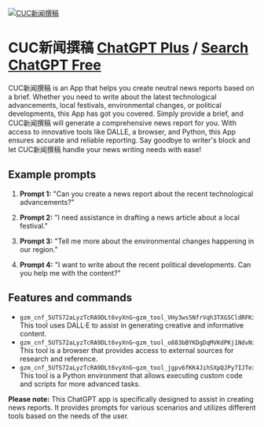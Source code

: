 
[![CUC新闻撰稿](https://files.oaiusercontent.com/file-nvcNwdyMD3BueMtv0ghvamga?se=2123-10-17T16%3A48%3A24Z&sp=r&sv=2021-08-06&sr=b&rscc=max-age%3D31536000%2C%20immutable&rscd=attachment%3B%20filename%3Dcuc.png&sig=1sU1BEvRJ2mFzJHpywHrr9/7cMipI8lRrlmwWCdys94%3D)](https://chat.openai.com/g/g-JVmq02czN-cucxin-wen-zhuan-gao)

# CUC新闻撰稿 [ChatGPT Plus](https://chat.openai.com/g/g-JVmq02czN-cucxin-wen-zhuan-gao) / [Search ChatGPT Free](https://gptcall.net/index.html#/?search=CUC%E6%96%B0%E9%97%BB%E6%92%B0%E7%A8%BF)

CUC新闻撰稿 is an App that helps you create neutral news reports based on a brief. Whether you need to write about the latest technological advancements, local festivals, environmental changes, or political developments, this App has got you covered. Simply provide a brief, and CUC新闻撰稿 will generate a comprehensive news report for you. With access to innovative tools like DALLE, a browser, and Python, this App ensures accurate and reliable reporting. Say goodbye to writer's block and let CUC新闻撰稿 handle your news writing needs with ease!

## Example prompts

1. **Prompt 1:** "Can you create a news report about the recent technological advancements?"

2. **Prompt 2:** "I need assistance in drafting a news article about a local festival."

3. **Prompt 3:** "Tell me more about the environmental changes happening in our region."

4. **Prompt 4:** "I want to write about the recent political developments. Can you help me with the content?"

## Features and commands

- `gzm_cnf_5UTS72aLyzTcRA9DLt6vyXnG~gzm_tool_VHy3ws5NfrVqh3TXG5CldRFK`: This tool uses DALL·E to assist in generating creative and informative content.
- `gzm_cnf_5UTS72aLyzTcRA9DLt6vyXnG~gzm_tool_o883bBYKDgDqMVKdPKj1NdvN`: This tool is a browser that provides access to external sources for research and reference.
- `gzm_cnf_5UTS72aLyzTcRA9DLt6vyXnG~gzm_tool_jgpv6fKK4JihSXpQJPy7IJTe`: This tool is a Python environment that allows executing custom code and scripts for more advanced tasks.

**Please note:** This ChatGPT app is specifically designed to assist in creating news reports. It provides prompts for various scenarios and utilizes different tools based on the needs of the user.


